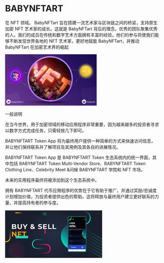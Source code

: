 # BABYNFTART

<p>在 NFT 领域。 BabyNFTart 旨在搭建一流艺术家与区块链之间的桥梁，支持原生加密 NFT 艺术家的成长。这就是 BabyNFTart 背后的理念。优秀的团队聚集优秀的人。我们的成员在传统和数字艺术方面拥有丰富的经验。他们的参与将使我们能够不断发现世界各地的 NFT 艺术家，更好地赋能 BabyNFTart，并推动 BabyNFTart 在加密艺术界的崛起</p>

![dsad](dsad.png)


一般说明
<p>在当今世界，用于加密领域的移动应用程序非常重要，因为越来越多的投资者寻求以数字方式完成任务，只需轻按几下即可。</p>
<p>BABYNFTART Token App 将为最终用户提供一种简单的方式来快速访问信息，并让他们保持联系并了解项目及其用例及其各自的进展情况。</p>
<p>BABYNFTART Token App 是 BABYNFTART Token 生态系统内的统一界面，其中包括 BABYNFTART Token Multi-Vendor Store、BABYNFTART Token Clothing Line、Celebrity Meet &amp;问候 BABYNFTART 学院和 NFT 市场。</p>
<p>未来的实用程序最终将被添加到这个生态系统中。</p>
<p>拥有 BABYNFTART 代币应用程序的优势在于它有助于推广，并通过奖励/忠诚度计划增加价值，为投资者提供出色的帮助。这将释放与最终用户建立更好联系的力量，并提高持有者的参与度。</p>

![okd](okd.png)


